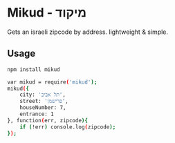 Mikud - מיקוד
=========

Gets an israeli zipcode by address. lightweight & simple.

Usage
--------------

```sh
npm install mikud
```
```sh
var mikud = require('mikud');
mikud({
    city: 'תל אביב',
    street: 'פרישמן',
    houseNumber: 7,
    entrance: 1
}, function(err, zipcode){
    if (!err) console.log(zipcode);
});
```
